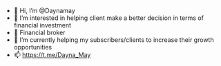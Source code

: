 - 👋 Hi, I’m @Daynamay
- 👀 I’m interested in helping client make a better decision in terms of financial investment
- 🌱 Financial broker
- 💞️ I’m currently helping my subscribers/clients to increase their growth opportunities
- 📫 https://t.me/Dayna_May

<!---
Daynamay/Daynamay is a ✨ special ✨ repository because its `README.md` (this file) appears on your GitHub profile.
You can click the Preview link to take a look at your changes.
--->
